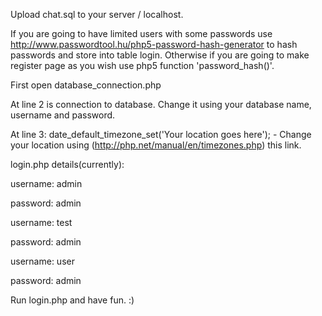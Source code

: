 
Upload chat.sql to your server / localhost.

If you are going to have limited users with some passwords use http://www.passwordtool.hu/php5-password-hash-generator to hash passwords and store into table login.
Otherwise if you are going to make register page as you wish use php5 function 'password_hash()'.


First open database_connection.php 

At line 2 is connection to database. Change it using your database name, username and password. 

At line 3: date_default_timezone_set('Your location goes here');  - Change your location using (http://php.net/manual/en/timezones.php) this link. 



login.php details(currently):

username: admin

password: admin





username: test

password: admin





username: user

password: admin




Run login.php and have fun. :) 

